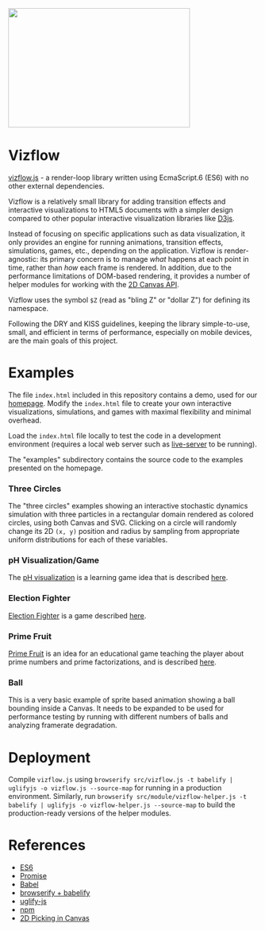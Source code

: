 <img src="thumbnail.png" width="366px" height="240px"/>

# Vizflow

[vizflow.js](https://github.com/vizflow/vizflow) - a render-loop library written using EcmaScript.6 (ES6) with no other external dependencies. 

Vizflow is a relatively small library for adding transition effects and interactive visualizations to HTML5 documents with a simpler design compared to other popular interactive visualization libraries like [D3js](http://d3js.org). 

Instead of focusing on specific applications such as data visualization, it only provides an engine for running animations, transition effects, simulations, games, etc., depending on the application. Vizflow is render-agnostic: its primary concern is to manage _what_ happens at each point in time, rather than _how_ each frame is rendered. In addition, due to the performance limitations of DOM-based rendering, it provides a number of helper modules for working with the [2D Canvas API](https://developer.mozilla.org/en-US/docs/Web/API/CanvasRenderingContext2D).

Vizflow uses the symbol `$Z` (read as "bling Z" or "dollar Z") for defining its namespace.

Following the DRY and KISS guidelines, keeping the library simple-to-use, small, and efficient in terms of performance, especially on mobile devices, are the main goals of this project.

# Examples

The file `index.html` included in this repository contains a demo, used for our [homepage](http://vizflow.org). Modify the `index.html` file to create your own interactive visualizations, simulations, and games with maximal flexibility and minimal overhead.

Load the `index.html` file locally to test the code in a development environment (requires a local web server such as [live-server](https://github.com/tapio/live-server) to be running). 

The "examples" subdirectory contains the source code to the examples presented on the homepage. 

### Three Circles

The "three circles" examples showing an interactive stochastic dynamics simulation with three particles in a rectangular domain rendered as colored circles, using both Canvas and SVG. Clicking on a circle will randomly change its 2D `(x, y)` position and radius by sampling from appropriate uniform distributions for each of these variables.

### pH Visualization/Game

The [pH visualization](http://vizflow.org/examples/ph_game/) is a learning game idea that is described [here](https://www.linkedin.com/pulse/ph-visualization-i-daniel-korenblum).

### Election Fighter

[Election Fighter](http://vizflow.org/examples/electionfighter) is a game described [here](https://www.linkedin.com/pulse/vizflow-testing-via-games-part-i-election-fighter-daniel-korenblum).

### Prime Fruit

[Prime Fruit](http://vizflow.org/examples/primefruit/) is an idea for an educational game teaching the player about prime numbers and prime factorizations, and is described [here](https://www.linkedin.com/pulse/vizflow-testing-via-games-ii-prime-fruit-daniel-korenblum?trk=mp-author-card).

### Ball

This is a very basic example of sprite based animation showing a ball bounding inside a Canvas. It needs to be expanded to be used for performance testing by running with different numbers of balls and analyzing framerate degradation.

# Deployment

Compile `vizflow.js` using `browserify src/vizflow.js -t babelify | uglifyjs -o vizflow.js --source-map` for running in a production environment.
Similarly, run `browserify src/module/vizflow-helper.js -t babelify | uglifyjs -o vizflow-helper.js --source-map` to build the production-ready versions of the helper modules.

# References

* [ES6](http://wiki.ecmascript.org/doku.php?id=harmony:specification_drafts)
* [Promise](https://developer.mozilla.org/en-US/docs/Mozilla/JavaScript_code_modules/Promise.jsm/Promise)
* [Babel](http://babeljs.io/)
* [browserify + babelify](https://waelyasmina.com/browserify-tutorial-for-total-beginners/)
* [uglify-js](https://www.npmjs.com/package/uglify-js)
* [npm](https://docs.npmjs.com/try-the-latest-stable-version-of-npm)
* [2D Picking in Canvas](https://bocoup.com/weblog/2d-picking-in-canvas/)

<!---
  
For example, when using `d3` we might want to visualize one dataset representing intervals  as lines and another representing points as circles, and then have them both fade-in. 

Using `d3`, this would normally lead to code snippets like:

```javascript
d3.selectAll('.blue_circle')
  .data(myData1)
  .enter()
  .append('circle')
  .attr('class', 'blue_circle')
  .style('opacity', 0)
  .attr('cx', function (d) { d.x })
  .attr('cy', function (d) { d.y })
  .attr('r', function (d) { d.r })
  .transition()
  .duration(1000)
  .ease('linear')
  .style('opacity', 1);

d3.selectAll('.red_circle')
  .data(myData2)
  .enter()
  .append('class', 'red_circle')
  .append('path')
  .style('opacity', 0)
  .attr('d', function (d) { d3.svg.line(d) })
  .transition()
  .duration(1000)
  .ease('linear')
  .style('opacity', 1);
```

which works, but has some repeated code arising from both the chaining syntax for defining transitions and also the presence of slight variations in the processing (e.g. lines vs. circles).

--> 

